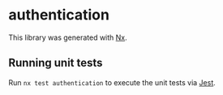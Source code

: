 # authentication

This library was generated with [Nx](https://nx.dev).

## Running unit tests

Run `nx test authentication` to execute the unit tests via [Jest](https://jestjs.io).
